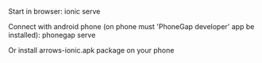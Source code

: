 Start in browser: 
    ionic serve

Connect with android phone (on phone must 'PhoneGap developer' app be installed): 
    phonegap serve

Or install arrows-ionic.apk package on your phone
